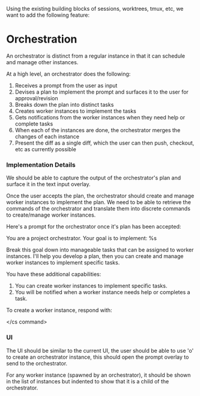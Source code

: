 Using the existing building blocks of sessions, worktrees, tmux, etc, we want to add the following feature:

# Orchestration

An orchestrator is distinct from a regular instance in that it can schedule and manage other instances.

At a high level, an orchestrator does the following:
1. Receives a prompt from the user as input
2. Devises a plan to implement the prompt and surfaces it to the user for approval/revision
3. Breaks down the plan into distinct tasks
4. Creates worker instances to implement the tasks
5. Gets notifications from the worker instances when they need help or complete tasks
6. When each of the instances are done, the orchestrator merges the changes of each instance
7. Present the diff as a single diff, which the user can then push, checkout, etc as currently possible

### Implementation Details

We should be able to capture the output of the orchestrator's plan and surface it in the text input overlay.

Once the user accepts the plan, the orchestrator should create and manage worker instances to implement the plan. We need to be able to retrieve the commands of the orchestrator and translate them into discrete commands to create/manage worker instances.

Here's a prompt for the orchestrator once it's plan has been accepted:

<prompt>
You are a project orchestrator. Your goal is to implement: %s

Break this goal down into manageable tasks that can be assigned to worker instances. I'll help you develop a plan, then you can create and manage worker instances to implement specific tasks.

You have these additional capabilities:
1. You can create worker instances to implement specific tasks.
2. You will be notified when a worker instance needs help or completes a task.

To create a worker instance, respond with:

<cs command>

</cs command>

</prompt>

### UI

The UI should be similar to the current UI, the user should be able to use 'o' to create an orchestrator instance, this should open the prompt overlay to send to the orchestrator.

For any worker instance (spawned by an orchestrator), it should be shown in the list of instances but indented to show that it is a child of the orchestrator.
